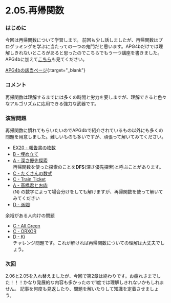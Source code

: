 2.05.再帰関数
============

### はじめに

今回は再帰関数について学習します。
前回も少し話しましたが、再帰関数はプログラミングを学ぶに当たっての一つの鬼門だと思います。APG4bだけでは理解しきれないところがあると思ったのでこちらでもう一つ講座を書きました。APG4bに加えて[こちら](sub.md)も見てください。

[APG4bの該当ページ](https://atcoder.jp/contests/APG4b/tasks/APG4b_v){:target="_blank"}

### コメント

再帰関数は理解するまでには多くの時間と労力を要しますが、理解できると色々なアルゴリズムに応用できる強力な武器です。

### 演習問題

再帰関数に慣れてもらいたいのでAPG4bで紹介されているもの以外にも多くの問題を用意しました。難しいものも多いですが、頑張って解いてみてください。

- [EX20 - 報告書の枚数](https://atcoder.jp/contests/apg4b/tasks/APG4b_cc)
- [B - 埋め立て](https://atcoder.jp/contests/arc031/tasks/arc031_2)
- [A - 深さ優先探索](https://atcoder.jp/contests/atc001/tasks/dfs_a)  
再帰関数を使った探索のことを**DFS**(深さ優先探索)と呼ぶことがあります。
- [C - たくさんの数式](https://atcoder.jp/contests/arc061/tasks/arc061_a)
- [C - Train Ticket](https://atcoder.jp/contests/abc079/tasks/abc079_c)
- [A - 高橋君とお肉](https://atcoder.jp/contests/arc029/tasks/arc029_1)  
\(N\) の数字によって場合分けをしても解けますが、再帰関数を使って解いてみてください
- [D - 派閥](https://atcoder.jp/contests/abc002/tasks/abc002_4)

余裕がある人向けの問題

- [C - All Green](https://atcoder.jp/contests/abc104/tasks/abc104_c)
- [C - ORXOR](https://atcoder.jp/contests/abc197/tasks/abc197_c)
- [D - Ki](https://atcoder.jp/contests/abc138/tasks/abc138_d)  
チャレンジ問題です。これが解ければ再帰関数についての理解は大丈夫でしょう。

### 次回

2.06と2.05を入れ替えましたが、今回で第2章は終わりです。お疲れさまでした！！！かなり発展的な内容も多かったので1度では理解しきれないかもしれません。
記事を何度も見返したり、問題を解いたりして知識を定着させましょう。
<!-- さて、次は [3.00.第3章について](../3-0/index.md) を見てください。 -->

